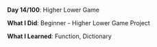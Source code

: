 **Day 14/100**: Higher Lower Game

**What I Did**: Beginner - Higher Lower Game Project

**What I Learned**: Function, Dictionary 
